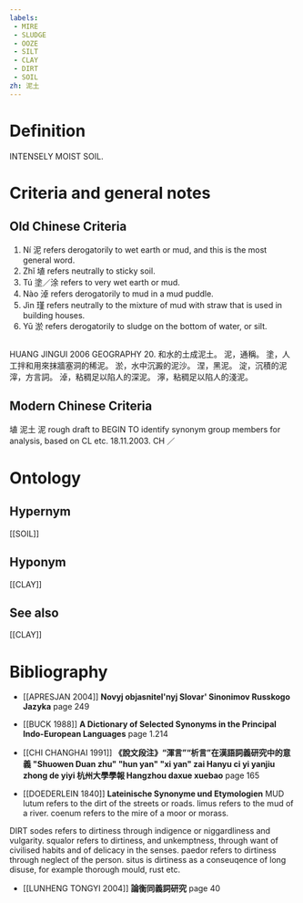 ```yaml
---
labels: 
 - MIRE
 - SLUDGE
 - OOZE
 - SILT
 - CLAY
 - DIRT
 - SOIL
zh: 泥土
---
```


# Definition
INTENSELY MOIST SOIL.
# Criteria and general notes
## Old Chinese Criteria
1. Ní 泥 refers derogatorily to wet earth or mud, and this is the most general word.
2. Zhǐ 埴 refers neutrally to sticky soil.
3. Tú 塗／涂 refers to very wet earth or mud.
4. Nào 淖 refers derogatorily to mud in a mud puddle.
5. Jìn 瑾 refers neutrally to the mixture of mud with straw that is used in building houses.
6. Yū 淤 refers derogatorily to sludge on the bottom of water, or silt.
## 
HUANG JINGUI 2006
GEOGRAPHY 20. 和水的土成泥土。
泥，通稱。
塗，人工拌和用來抹牆塞洞的稀泥。
淤，水中沉澱的泥沙。
涅，黑泥。
淀，沉積的泥滓，方言詞。
淖，粘稠足以陷人的深泥。
濘，粘稠足以陷人的淺泥。
## Modern Chinese Criteria
埴
泥土
泥
rough draft to BEGIN TO identify synonym group members for analysis, based on CL etc. 18.11.2003. CH ／
# Ontology

## Hypernym
[[SOIL]]
## Hyponym
[[CLAY]]
## See also
[[CLAY]]
# Bibliography
- [[APRESJAN 2004]]
**Novyj objasnitel'nyj Slovar' Sinonimov Russkogo Jazyka** page 249

- [[BUCK 1988]]
**A Dictionary of Selected Synonyms in the Principal Indo-European Languages** page 1.214

- [[CHI CHANGHAI 1991]]
**《說文段注》“渾言”“析言”在漢語詞義研究中的意義 "Shuowen Duan zhu" "hun yan" "xi yan" zai Hanyu ci yi yanjiu zhong de yiyi 杭州大學學報 Hangzhou daxue xuebao** page 165

- [[DOEDERLEIN 1840]]
**Lateinische Synonyme und Etymologien** 
MUD
lutum refers to the dirt of the streets or roads.
limus refers to the mud of a river.
coenum refers to the mire of a moor or morass.

DIRT
sodes refers to dirtiness through indigence or niggardliness and vulgarity.
squalor refers to dirtiness, and unkemptness, through want of civilised habits and of delicacy in the senses.
paedor refers to dirtiness through neglect of the person.
situs is dirtiness as a conseuqence of long disuse, for example thorough mould, rust etc.
- [[LUNHENG TONGYI 2004]]
**論衡同義詞研究** page 40
